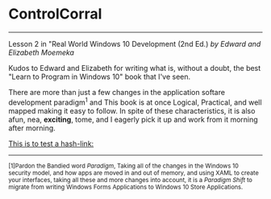 # ControlCorral
---
Lesson 2 in "Real World Windows 10 Development (2nd Ed.) *by Edward and Elizabeth Moemeka*

Kudos to Edward and Elizabeth for writing what is, without a doubt, the best "Learn to Program in Windows 10" book that I've seen.

There are more than just a few changes in the application softare development paradigm<sup>1</sup> and This book is at once Logical, Practical, and well mapped making it easy to follow.  In spite of these characteristics, it is also afun, nea, **exciting**, tome, and I eagerly pick it up and work from it morning after morning.

[This is to test a hash-link:](#9bd57667747dbda31cbe4017e4c7bf134f2bb969)

---
<sup>[1]Pardon the Bandied word *Paradigm*, Taking all of the changes in the Windows 10 security model, and how apps are moved in and out of memory, and using XAML to create your interfaces, taking all these and more changes into account, it is a _Paradigm Shift_ to migrate from writing Windows Forms Applications to Windows 10 Store Applications.</sup>
